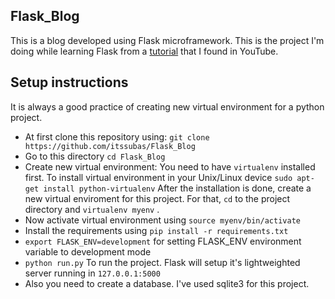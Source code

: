 ## Flask_Blog
This is a blog developed using Flask microframework.
This is the project I'm doing while learning Flask from a [tutorial](https://www.youtube.com/watch?v=MwZwr5Tvyxo&list=PL-osiE80TeTs4UjLw5MM6OjgkjFeUxCYH&index=1)  that I found in YouTube.

## Setup instructions
It is always a good practice of creating new virtual environment for a python project.
  * At first clone this repository using: `git clone https://github.com/itssubas/Flask_Blog`
  * Go to this directory `cd Flask_Blog`
  * Create new virtual environment: You need to have `virtualenv` installed first. 
To install virtual environment in your Unix/Linux device `sudo apt-get install python-virtualenv`
 After the installation is done, create a new virtual enviroment for this project. For that, `cd` to the project directory and `virtualenv myenv` .
  * Now activate virtual environment using `source myenv/bin/activate`
  * Install the requirements using `pip install -r requirements.txt`
  * `export FLASK_ENV=development` for setting FLASK_ENV environment variable to development mode
  * `python run.py` To run the project. Flask will setup it's lightweighted server running in `127.0.0.1:5000`
  * Also you need to create a database. I've used sqlite3 for this project.

